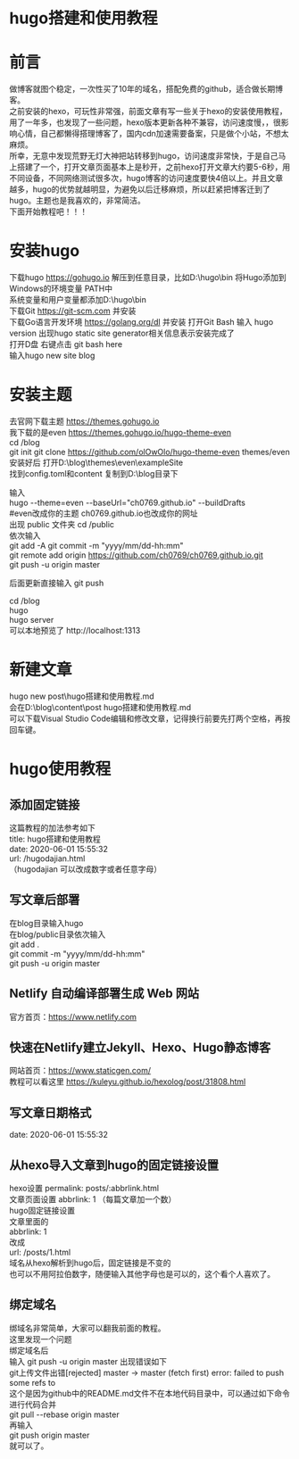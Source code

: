 # hugo搭建和使用教程


#  前言  
  做博客就图个稳定，一次性买了10年的域名，搭配免费的github，适合做长期博客。  
  之前安装的hexo，可玩性非常强，前面文章有写一些关于hexo的安装使用教程，用了一年多，也发现了一些问题，hexo版本更新各种不兼容，访问速度慢，，很影响心情，自己都懒得搭理博客了，国内cdn加速需要备案，只是做个小站，不想太麻烦。  
  所幸，无意中发现荒野无灯大神把站转移到hugo，访问速度非常快，于是自己马上搭建了一个，打开文章页面基本上是秒开，之前hexo打开文章大约要5-6秒，用不同设备，不同网络测试很多次，hugo博客的访问速度要快4倍以上。并且文章越多，hugo的优势就越明显，为避免以后迁移麻烦，所以赶紧把博客迁到了hugo。主题也是我喜欢的，非常简洁。  
  下面开始教程吧！！！
#  安装hugo
下载hugo https://gohugo.io
解压到任意目录，比如D:\hugo\bin
将Hugo添加到Windows的环境变量 PATH中  
系统变量和用户变量都添加D:\hugo\bin  
下载Git https://git-scm.com  并安装  
下载Go语言开发环境 https://golang.org/dl  并安装
打开Git Bash 输入 hugo version 出现hugo static site generator相关信息表示安装完成了  
打开D盘 右键点击 git bash here  
输入hugo new site blog

# 安装主题
去官网下载主题  https://themes.gohugo.io  
我下载的是even  https://themes.gohugo.io/hugo-theme-even  
 cd /blog  
 git init 
git clone https://github.com/olOwOlo/hugo-theme-even themes/even  
安装好后 打开D:\blog\themes\even\exampleSite  
找到config.toml和content 复制到D:\blog目录下  

输入  
hugo --theme=even --baseUrl="ch0769.github.io" --buildDrafts  
 #even改成你的主题 ch0769.github.io也改成你的网址  
 出现 public 文件夹  cd /public  
 依次输入  
 git add -A
 git commit -m "yyyy/mm/dd-hh:mm"  
 git remote add origin https://github.com/ch0769/ch0769.github.io.git   
 git push -u origin master

 后面更新直接输入 git push

cd /blog  
hugo  
hugo server  
可以本地预览了 http://localhost:1313
# 新建文章
hugo new post\hugo搭建和使用教程.md  
会在D:\blog\content\post  hugo搭建和使用教程.md  
可以下载Visual Studio Code编辑和修改文章，记得换行前要先打两个空格，再按回车键。 
#  hugo使用教程
##  添加固定链接  

这篇教程的加法参考如下  
title: hugo搭建和使用教程  
date: 2020-06-01 15:55:32  
url: /hugodajian.html  
（hugodajian 可以改成数字或者任意字母）
##  写文章后部署  
在blog目录输入hugo  
在blog/public目录依次输入  
git add .  
git commit -m "yyyy/mm/dd-hh:mm"  
git push -u origin master  
##  Netlify 自动编译部署生成 Web 网站  
官方首页：https://www.netlify.com  
##  快速在Netlify建立Jekyll、Hexo、Hugo静态博客
网站首页：https://www.staticgen.com/  
教程可以看这里 https://kuleyu.github.io/hexolog/post/31808.html   
## 写文章日期格式  
date: 2020-06-01 15:55:32  

##  从hexo导入文章到hugo的固定链接设置  

hexo设置 permalink: posts/:abbrlink.html  
文章页面设置 abbrlink: 1   （每篇文章加一个数）  
hugo固定链接设置   
文章里面的  
abbrlink: 1  
改成  
url: /posts/1.html  
域名从hexo解析到hugo后，固定链接是不变的  
也可以不用阿拉伯数字，随便输入其他字母也是可以的，这个看个人喜欢了。  
## 绑定域名
绑域名非常简单，大家可以翻我前面的教程。  
这里发现一个问题  
绑定域名后  
输入  git push -u origin master  出现错误如下  
git上传文件出错[rejected] master -> master (fetch first) error: failed to push some refs to  
这个是因为github中的README.md文件不在本地代码目录中，可以通过如下命令进行代码合并  
git pull --rebase origin master  
再输入  
git push origin master  
就可以了。




